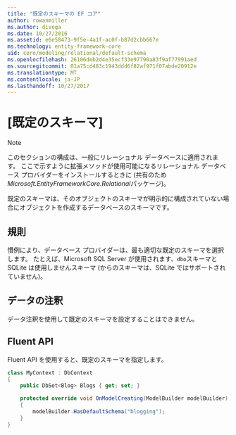 ```yaml
---
title: "既定のスキーマの EF コア"
author: rowanmiller
ms.author: divega
ms.date: 10/27/2016
ms.assetid: e6e58473-9f5e-4a1f-ac0f-b87d2cbb667e
ms.technology: entity-framework-core
uid: core/modeling/relational/default-schema
ms.openlocfilehash: 26106deb2d4e35ecf33e97790a83f9af77991aed
ms.sourcegitcommit: 01a75cd483c1943ddd6f82af971f07abde20912e
ms.translationtype: MT
ms.contentlocale: ja-JP
ms.lasthandoff: 10/27/2017
---
```

# <a name="default-schema"></a>[既定のスキーマ]

> [!NOTE]  
> このセクションの構成は、一般にリレーショナル データベースに適用されます。 ここで示すように拡張メソッドが使用可能になるリレーショナル データベース プロバイダーをインストールするときに (共有のため*Microsoft.EntityFrameworkCore.Relational*パッケージ)。

既定のスキーマは、そのオブジェクトのスキーマが明示的に構成されていない場合にオブジェクトを作成するデータベースのスキーマです。

## <a name="conventions"></a>規則

慣例により、データベース プロバイダーは、最も適切な既定のスキーマを選択します。 たとえば、Microsoft SQL Server が使用されます、`dbo`スキーマと SQLite は使用しませんスキーマ (からのスキーマは、SQLite ではサポートされていません)。

## <a name="data-annotations"></a>データの注釈

データ注釈を使用して既定のスキーマを設定することはできません。

## <a name="fluent-api"></a>Fluent API

Fluent API を使用すると、既定のスキーマを指定します。

<!-- [!code-csharp[Main](samples/core/relational/Modeling/FluentAPI/Samples/Relational/DefaultSchema.cs?highlight=7)] -->
``` csharp
class MyContext : DbContext
{
    public DbSet<Blog> Blogs { get; set; }

    protected override void OnModelCreating(ModelBuilder modelBuilder)
    {
        modelBuilder.HasDefaultSchema("blogging");
    }
}
```
